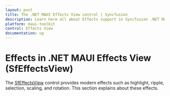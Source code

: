 ```yaml
---
layout: post
title: The .NET MAUI Effects View control | Syncfusion
description: Learn here all about Effects support in Syncfusion .NET MAUI Effects View (SfEffectsView) control and more.
platform: maui-toolkit
control: Effects View
documentation: ug
---
```


# Effects in .NET MAUI Effects View (SfEffectsView)

The [SfEffectsView](https://help.syncfusion.com/cr/maui/Syncfusion.Maui.Core.SfEffectsView.html) control provides modern effects such as highlight, ripple, selection, scaling, and rotation. This section explains about these effects.